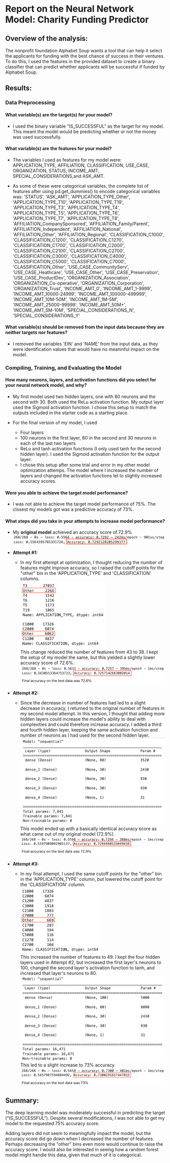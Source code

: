# Report on the Neural Network Model: Charity Funding Predictor

## Overview of the analysis: 
The nonprofit foundation Alphabet Soup wants a tool that can help it select the applicants for funding with the best chance of success in their ventures. To do this, I used the features in the provided dataset to create a binary classifier that can predict whether applicants will be successful if funded by Alphabet Soup.


## Results:

### Data Preprocessing

#### What variable(s) are the target(s) for your model?
    
- I used the binary variable "IS_SUCCESSFUL" as the target for my model. This meant the model would be predicting whether or not the money was used successfully.
        
#### What variable(s) are the features for your model?
    
- The variables I used as features for my model were: APPLICATION_TYPE, AFFILIATION, CLASSIFICATION, USE_CASE, ORGANIZATION, STATUS, INCOME_AMT, SPECIAL_CONSIDERATIONS,and ASK_AMT. 
    
- As some of these were categorical variables, the complete list of features after using pd.get_dummies() to encode categorical variables was: 
       'STATUS', 'ASK_AMT', 'APPLICATION_TYPE_Other', 'APPLICATION_TYPE_T10',
       'APPLICATION_TYPE_T19', 'APPLICATION_TYPE_T3', 'APPLICATION_TYPE_T4',
       'APPLICATION_TYPE_T5', 'APPLICATION_TYPE_T6', 'APPLICATION_TYPE_T7',
       'APPLICATION_TYPE_T8', 'AFFILIATION_CompanySponsored',
       'AFFILIATION_Family/Parent', 'AFFILIATION_Independent',
       'AFFILIATION_National', 'AFFILIATION_Other', 'AFFILIATION_Regional',
       'CLASSIFICATION_C1000', 'CLASSIFICATION_C1200', 'CLASSIFICATION_C1270',
       'CLASSIFICATION_C1700', 'CLASSIFICATION_C2000', 'CLASSIFICATION_C2100',
       'CLASSIFICATION_C2700', 'CLASSIFICATION_C3000', 'CLASSIFICATION_C4000',
       'CLASSIFICATION_C5000', 'CLASSIFICATION_C7000', 'CLASSIFICATION_Other',
       'USE_CASE_CommunityServ', 'USE_CASE_Heathcare', 'USE_CASE_Other',
       'USE_CASE_Preservation', 'USE_CASE_ProductDev',
       'ORGANIZATION_Association', 'ORGANIZATION_Co-operative',
       'ORGANIZATION_Corporation', 'ORGANIZATION_Trust', 'INCOME_AMT_0',
       'INCOME_AMT_1-9999', 'INCOME_AMT_10000-24999',
       'INCOME_AMT_100000-499999', 'INCOME_AMT_10M-50M', 'INCOME_AMT_1M-5M',
       'INCOME_AMT_25000-99999', 'INCOME_AMT_50M+', 'INCOME_AMT_5M-10M',
       'SPECIAL_CONSIDERATIONS_N', 'SPECIAL_CONSIDERATIONS_Y'
       
#### What variable(s) should be removed from the input data because they are neither targets nor features?
    
- I removed the variables 'EIN' and 'NAME' from the input data, as they were identification values that would have no meaninful impact on the model.


### Compiling, Training, and Evaluating the Model

#### How many neurons, layers, and activation functions did you select for your neural network model, and why?
    
- My first model used two hidden layers, one with 80 neurons and the second with 30. Both used the ReLu activation function. My output layer  used the Sigmoid activation function. I chose this setup to match the outputs included in the starter code as a starting place.
    
- For the final version of my model, I used
    - Four layers
    - 100 neurons in the first layer, 80 in the second and 30 neurons in each of the last two layers
    - ReLu and tanh activation functions (I only used tanh for the second hidden layer). I used the Sigmoid activation function for the output layer.
    - I chose this setup after some trial and error in my other model optimization attemps. The model where I increased the number of layers and changed the activation functions let to slightly increased accuracy scores.

#### Were you able to achieve the target model performance?
    
- I was not able to achieve the target model performance of 75%. The closest my models got was a predictive accuracy of 73%.

#### What steps did you take in your attempts to increase model performance?
    
- My **original model** achieved an accuracy score of 72.9% <br>
    ![Screenshot of accuracy score from original model](Resources/images/original_model_accuracy.png)
    
- **Attempt #1:**
        
    - In my first attempt at optimization, I thought reducing the number of features might improve accuracy, so I raised the cutoff points for the "other" bin in the 'APPLICATION_TYPE' and 'CLASSIFICATION' columns.  <br> 
        ![Screenshot of application type bins from Attempt #1](Resources/images/attempt1_application_type.png)  <br> 
        ![Screenshot of classification bins from Attempt #1](Resources/images/attempt1_classification.png)  <br> 
        This change reduced the number of features from 43 to 38. I kept the setup of my model the same, but this yielded a slightly lower accuracy score of 72.6%.  <br> 
        ![Screenshot of accuracy score from Attempt #1](Resources/images/attempt1_accuracy.png)
    
- **Attempt #2:**
        
    - Since the decrease in number of features had led to a slight decrease in accuracy, I returned to the original number of features in my second model attempt. In this version, I thought that adding more hidden layers could increase the model's ability to deal with complexities and could therefore increase accuracy. I added a third and fourth hidden layer, keeping the same activation function and number of neurons as I had used for the second hidden layer. <br>
        ![Screenshot of model from Attempt #2](Resources/images/attempt2_model.png) <br>
        This model ended up with a basically identical accuracy score as what came out of my original model (72.9%).
        ![Screenshot of accuracy score from Attempt #2](Resources/images/attempt2_accuracy.png)
    
- **Attempt #3:**
        
    - In my final attempt, I used the same cutoff points for the "other" bin in the 'APPLICATION_TYPE' column, but lowered the cutoff point for the 'CLASSIFICATION' column. <br>
    ![Screenshot of classification bins from Attempt #3](Resources/images/attempt3_classification.png)  <br> 
    This increased the number of features to 49. I kept the four hidden layers used in Attempt #2, but increased the first layer's neurons to 100, changed the second layer's activation function to tanh, and increased that layer's neurons to 80. <br>
    ![Screenshot of model from Attempt #3](Resources/images/attempt3_model.png)<br>
    This led to a slight increase to 73% accuracy. <br> 
    ![Screenshot of accuracy score from Attempt #3](Resources/images/attempt3_accuracy.png)


## Summary: 

The deep learning model was moderately successful in predicting the target ("IS_SUCCESSFUL"). Despite several modifications, I was not able to get my model to the requested 75% accuracy score.

Adding layers did not seem to meaningfully impact the model, but the accuracy score did go down when I decreased the number of features. Perhaps decreasing the "other" bins even more would continue to raise the accuracy score. I would also be interested in seeing how a random forest model might handle this data, given that much of it is categorical.

